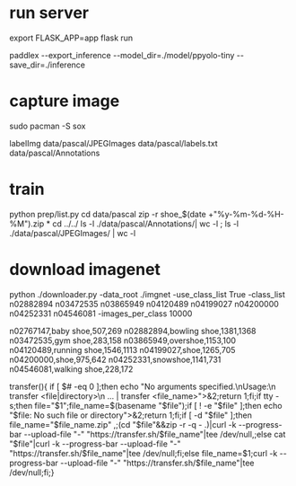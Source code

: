 # run server
export FLASK_APP=app
flask run

paddlex --export_inference --model_dir=./model/ppyolo-tiny --save_dir=./inference

<!-- paddle2onnx --model_dir ./inference_model/inference_model --model_filename model.pdmodel --params_filename model.pdiparams --save_file ./onnx/shoe.onnx --opset_version 11 --enable_onnx_checker True -->


<!-- hub convert --model_dir inference_model/inference_model \
            --module_name shoe \
            --module_version 1.0.0 \
            --output_dir hub_serving -->



# capture image
sudo pacman -S sox

labelImg data/pascal/JPEGImages data/pascal/labels.txt data/pascal/Annotations

# train
python prep/list.py
cd data/pascal
zip -r shoe_$(date +"%y-%m-%d-%H-%M").zip *
cd ../../
ls -l ./data/pascal/Annotations/| wc -l ; ls -l ./data/pascal/JPEGImages/ | wc -l


# download imagenet
python ./downloader.py -data_root ./imgnet  -use_class_list True  -class_list n02882894 n03472535 n03865949 n04120489 n04199027 n04200000 n04252331 n04546081 -images_per_class 10000

n02767147,baby shoe,507,269
n02882894,bowling shoe,1381,1368
n03472535,gym shoe,283,158
n03865949,overshoe,1153,100
n04120489,running shoe,1546,1113
n04199027,shoe,1265,705
n04200000,shoe,975,642
n04252331,snowshoe,1141,731
n04546081,walking shoe,228,172


transfer(){ if [ $# -eq 0 ];then echo "No arguments specified.\nUsage:\n  transfer <file|directory>\n  ... | transfer <file_name>">&2;return 1;fi;if tty -s;then file="$1";file_name=$(basename "$file");if [ ! -e "$file" ];then echo "$file: No such file or directory">&2;return 1;fi;if [ -d "$file" ];then file_name="$file_name.zip" ,;(cd "$file"&&zip -r -q - .)|curl -k --progress-bar --upload-file "-" "https://transfer.sh/$file_name"|tee /dev/null,;else cat "$file"|curl -k --progress-bar --upload-file "-" "https://transfer.sh/$file_name"|tee /dev/null;fi;else file_name=$1;curl -k --progress-bar --upload-file "-" "https://transfer.sh/$file_name"|tee /dev/null;fi;}
